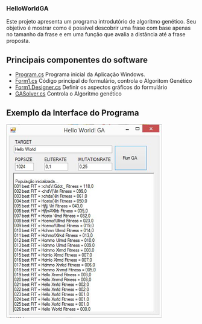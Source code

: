 ### HelloWorldGA

Este projeto apresenta um programa introdutório de algoritmo genético. Seu objetivo é mostrar como é possível 
descobrir uma frase com base apenas no tamanho da frase e em uma função que avalia a distância até a frase proposta. 

## Principais componentes do software

- [Program.cs](/HelloWorldGA/Program.cs) Programa inicial da Aplicação Windows.
- [Form1.cs](/HelloWorldGA/Program.cs) Código principal do formulário, controla o Algoritom Genético 
- [Form1.Designer.cs](/HelloWorldGA/Program.cs) Definir os aspectos gráficos do formulário
- [GASolver.cs](/HelloWorldGA/Program.cs) Controla o Algoritmo genético

## Exemplo da Interface do Programa

![](/imagem/HelloWorldGA.JPG)
